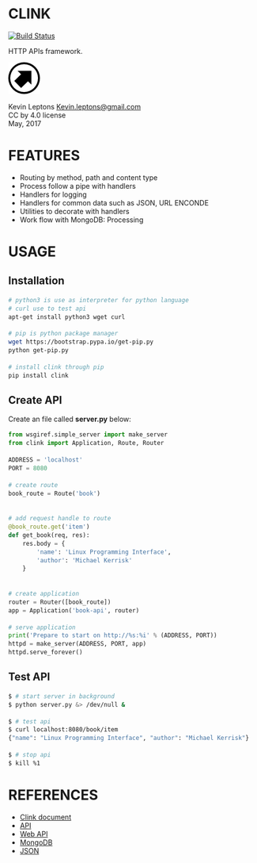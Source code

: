 # CLINK

[![Build Status](https://travis-ci.org/kevin-leptons/clink.svg?branch=master)](https://travis-ci.org/kevin-leptons/clink)

HTTP APIs framework.

![gwisp logo](asset/logo-64.png)

Kevin Leptons <Kevin.leptons@gmail.com> <br>
CC by 4.0 license <br>
May, 2017 <br>

# FEATURES

- Routing by method, path and content type
- Process follow a pipe with handlers
- Handlers for logging
- Handlers for common data such as JSON, URL ENCONDE
- Utilities to decorate with handlers
- Work flow with MongoDB: Processing

# USAGE

## Installation

```bash
# python3 is use as interpreter for python language
# curl use to test api
apt-get install python3 wget curl

# pip is python package manager
wget https://bootstrap.pypa.io/get-pip.py
python get-pip.py

# install clink through pip
pip install clink

```

## Create API

Create an file called **server.py** below:

```python
from wsgiref.simple_server import make_server
from clink import Application, Route, Router

ADDRESS = 'localhost'
PORT = 8080

# create route
book_route = Route('book')


# add request handle to route
@book_route.get('item')
def get_book(req, res):
    res.body = {
        'name': 'Linux Programming Interface',
        'author': 'Michael Kerrisk'
    }


# create application
router = Router([book_route])
app = Application('book-api', router)

# serve application
print('Prepare to start on http://%s:%i' % (ADDRESS, PORT))
httpd = make_server(ADDRESS, PORT, app)
httpd.serve_forever()
```

## Test API

```bash
$ # start server in background
$ python server.py &> /dev/null &

$ # test api
$ curl localhost:8080/book/item
{"name": "Linux Programming Interface", "author": "Michael Kerrisk"}

$ # stop api
$ kill %1
```

# REFERENCES

- [Clink document](http://clink.readthedocs.io/en/latest/)
- [API](https://en.wikipedia.org/wiki/Application_programming_interface)
- [Web API](https://en.wikipedia.org/wiki/Web_API)
- [MongoDB](https://en.wikipedia.org/wiki/MongoDB)
- [JSON](https://en.wikipedia.org/wiki/JSON)
